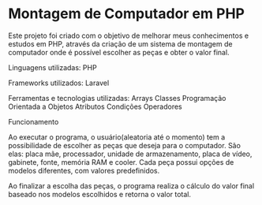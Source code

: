 <h1>Montagem de Computador em PHP</h1>

Este projeto foi criado com o objetivo de melhorar meus conhecimentos e estudos em PHP, através da criação de um sistema de montagem de computador onde é possível escolher as peças e obter o valor final.

Linguagens utilizadas:
  PHP 

Frameworks utilizados:
  Laravel

Ferramentas e tecnologias utilizadas:
  Arrays
  Classes
  Programação Orientada a Objetos
  Atributos
  Condições
  Operadores

Funcionamento

Ao executar o programa, o usuário(aleatoria até o momento) tem a possibilidade de escolher as peças que deseja para o computador. São elas: placa mãe, processador, unidade de armazenamento, placa de vídeo, gabinete, fonte, memória RAM e cooler. Cada peça possui opções de modelos diferentes, com valores predefinidos.

Ao finalizar a escolha das peças, o programa realiza o cálculo do valor final baseado nos modelos escolhidos e retorna o valor total.
